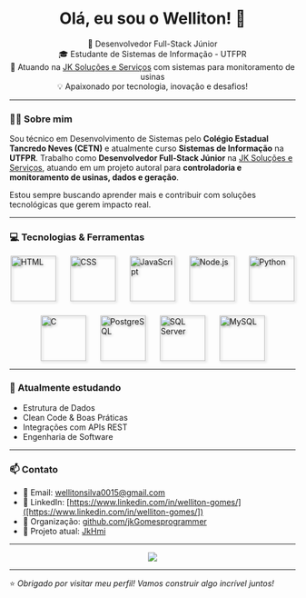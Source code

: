 <h1 align="center">Olá, eu sou o Welliton! 👋</h1>

<p align="center">
  🚀 Desenvolvedor Full-Stack Júnior <br/>
  🎓 Estudante de Sistemas de Informação - UTFPR <br/>
  💼 Atuando na <a href="https://github.com/jkGomesprogrammer">JK Soluções e Serviços</a> com sistemas para monitoramento de usinas <br/>
  💡 Apaixonado por tecnologia, inovação e desafios!
</p>

---

### 👨‍💻 Sobre mim

Sou técnico em Desenvolvimento de Sistemas pelo **Colégio Estadual Tancredo Neves (CETN)** e atualmente curso **Sistemas de Informação** na **UTFPR**. Trabalho como **Desenvolvedor Full-Stack Júnior** na <a href="https://github.com/jkGomesprogrammer">JK Soluções e Serviços</a>, atuando em um projeto autoral para **controladoria e monitoramento de usinas, dados e geração**.

Estou sempre buscando aprender mais e contribuir com soluções tecnológicas que gerem impacto real.

---

### 💻 Tecnologias & Ferramentas

<div style="display: flex; justify-content: center; flex-wrap: wrap; gap: 25px;">

  <img src="https://img.shields.io/badge/-HTML5-E34F26?style=flat&logo=html5&logoColor=white" alt="HTML" width="80" style="filter: drop-shadow(2px 2px 2px rgba(0,0,0,0.3)); transition: transform 0.3s;" />
  <img src="https://img.shields.io/badge/-CSS3-1572B6?style=flat&logo=css3&logoColor=white" alt="CSS" width="80" style="filter: drop-shadow(2px 2px 2px rgba(0,0,0,0.3)); transition: transform 0.3s;" />
  <img src="https://img.shields.io/badge/-JavaScript-F7DF1E?style=flat&logo=javascript&logoColor=black" alt="JavaScript" width="80" style="filter: drop-shadow(2px 2px 2px rgba(0,0,0,0.3)); transition: transform 0.3s;" />

  <img src="https://img.shields.io/badge/-Node.js-339933?style=flat&logo=node.js&logoColor=white" alt="Node.js" width="80" style="filter: drop-shadow(2px 2px 2px rgba(0,0,0,0.3)); transition: transform 0.3s;" />
  <img src="https://img.shields.io/badge/-Python-3776AB?style=flat&logo=python&logoColor=white" alt="Python" width="80" style="filter: drop-shadow(2px 2px 2px rgba(0,0,0,0.3)); transition: transform 0.3s;" />
  <img src="https://img.shields.io/badge/-C-00599C?style=flat&logo=c&logoColor=white" alt="C" width="80" style="filter: drop-shadow(2px 2px 2px rgba(0,0,0,0.3)); transition: transform 0.3s;" />

  <img src="https://img.shields.io/badge/-PostgreSQL-336791?style=flat&logo=postgresql&logoColor=white" alt="PostgreSQL" width="80" style="filter: drop-shadow(2px 2px 2px rgba(0,0,0,0.3)); transition: transform 0.3s;" />
  <img src="https://img.shields.io/badge/-SQL_Server-CC2927?style=flat&logo=microsoft-sql-server&logoColor=white" alt="SQL Server" width="80" style="filter: drop-shadow(2px 2px 2px rgba(0,0,0,0.3)); transition: transform 0.3s;" />
  <img src="https://img.shields.io/badge/-MySQL-4479A1?style=flat&logo=mysql&logoColor=white" alt="MySQL" width="80" style="filter: drop-shadow(2px 2px 2px rgba(0,0,0,0.3)); transition: transform 0.3s;" />

</div>

---


### 🌱 Atualmente estudando

- Estrutura de Dados
- Clean Code & Boas Práticas
- Integrações com APIs REST
- Engenharia de Software

---

### 📫 Contato

- 📧 Email: [wellitonsilva0015@gmail.com](mailto:wellitonsilva0015@gmail.com)
- 💼 LinkedIn: [https://www.linkedin.com/in/welliton-gomes/]([https://www.linkedin.com/in/welliton-gomes/])
- 🧠 Organização: [github.com/jkGomesprogrammer](https://github.com/jkGomesprogrammer)
- 🔗 Projeto atual: [JkHmi](https://github.com/JkDesenvolvimento/JkHmi)

---

<p align="center">
  <img src="https://github-readme-stats.vercel.app/api?username=WellitonGomes&show_icons=true&theme=tokyonight" />
</p>

---

⭐ _Obrigado por visitar meu perfil! Vamos construir algo incrível juntos!_

